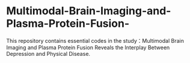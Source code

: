 # Multimodal-Brain-Imaging-and-Plasma-Protein-Fusion-
This repository contains essential codes in the study：Multimodal Brain Imaging and Plasma Protein Fusion Reveals the Interplay Between Depression and Physical Disease.
